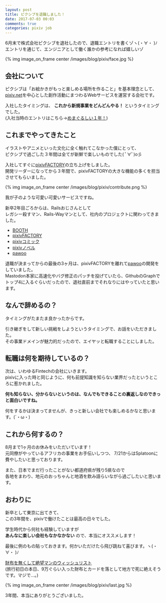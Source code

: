 ```yaml
---
layout: post
title: ピクシブを退職しました！
date: 2017-07-03 00:03
comments: true
categories: pixiv job
---
```


6月末で株式会社ピクシブを退社したので、退職エントリを書くゾヽ(・∀・ )ﾉ  
エントリを通じて、エンジニアとして働く誰かの参考になれば嬉しいゾ

{% img image_on_frame center /images/blog/pixiv/face.jpg %}

<!-- more -->

## 会社について

ピクシブは「お絵かきがもっと楽しめる場所を作ること」を基本理念として、  
[pixiv.net](https://www.pixiv.net)を中心とした創作活動にまつわるWebサービスを運営する会社です。

入社したタイミングは、 __これから新規事業をどんどんやる！__ というタイミングでした。  
(入社当時のエントリはこちら→[めまぐるしい１年！](/blog/blog/i-im-join-for-this-company.html))

## これまでやってきたこと

イラストやアニメといった文化に全く触れてこなかった僕にとって、  
ピクシブで過ごした３年間は全てが新鮮で楽しいものでした( ﾟ∀ﾟ)o彡

入社してすぐに[pixivFACTORY](https://factory.pixiv.net)の立ち上げをしました。  
開発リーダーになってから３年間で、pixivFACTORYの大きな機能の多くを担当させてもらいました。

{% img image_on_frame center /images/blog/pixiv/contribute.png %}

我が子のような可愛い可愛いサービスですね。


新卒2年目ごろからは、Railsおじさんとして  
レガシー殺すマン、Rails-Wayマンとして、社内のプロジェクトに関わってきました。

- [BOOTH](https://booth.pm)
- [pixivFACTORY](https://factory.pixiv.net)
- [pixivコミック](https://comic.pixiv.net)
- [pixivノベル](https://novel.pixiv.net)
- [pawoo](https://pawoo.net)

退職が決まってからの最後の3ヶ月は、pixivFACTORYを離れて[pawoo](https://pawoo.net)の開発をしていました。  
Mastodon本家に高速化やバグ修正のパッチを投げていたら、GithubのGraphでトップ4に入るぐらいだったので、退社直前までそれなりにはやっていたと思います。

## なんで辞めるの？

タイミングがたまたま良かったからです。

引き継ぎをして新しい挑戦をしようというタイミングで、お話をいただきました。  
その事業ドメインが魅力的だったので、エイヤッと転職することにしました。

## 転職は何を期待しているの？

次は、いわゆるFintechの会社にいきます。  
pixivに入った時と同じように、何も前提知識を知らない業界だったというところに惹かれました。  

__何も知らない、分からないというのは、なんでもできることの裏返しなのできっと面白いですね。__ 


何をするかは決まってませんが、きっと新しい会社でも楽しめるかなと思います。(´・ω・)

## これから何するの？

8月まで1ヶ月のお休みをいただいています！  
元同僚がやっているアフリカの事業をお手伝いしつつ、 7/21からはSplatoonに費やしたいと思っております。

また、日本でまだ行ったことがない都道府県が残り5県なので  
各地をまわり、地元のおっちゃんと地酒を飲み語らいながら過ごしたいと思います。

## おわりに

新卒として東京に出てきて、  
この3年間を、pixivで働けたことは最高の日々でした。

学生時代から何社も経験していますが  
__あんなに楽しい会社もなかなかない__ ので、本当にオススメします！

最後に例のもの貼っておきます。何かいただけたら飛び跳ねて喜びます。ヽ(・∀・ )ﾉ

[財布を無くして絶望マンのウィッシュリスト](http://amzn.asia/8lJqzlJ)  
(旅行初日の本日、9万ぐらい入った財布とカードを落として地方で死に絶えそうです。マジで...。)

{% img image_on_frame center /images/blog/pixiv/last.jpg %}

3年間、本当にありがとうございました。
